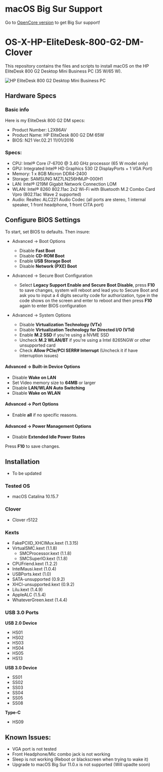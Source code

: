 # macOS Big Sur Support
Go to [OpenCore version](https://github.com/randyzhong/HP-EliteDesk-800-G2-DM-Hackintosh) to get Big Sur support!

# OS-X-HP-EliteDesk-800-G2-DM-Clover
This repository contains the files and scripts to install macOS on the HP EliteDesk 800 G2 Desktop Mini Business PC (35 W/65 W).

![HP EliteDesk 800 G2 Desktop Mini Business PC](https://ssl-product-images.www8-hp.com/digmedialib/prodimg/lowres/c04876268.png)

## Hardware Specs
### Basic info
Here is my EliteDesk 800 G2 DM specs:
- Product Number: L2X86AV
- Product Name: HP EliteDesk 800 G2 DM 65W
- BIOS: N21 Ver.02.21 11/01/2016

### Specs:
- CPU: Intel® Core i7-6700 @ 3.40 GHz processor (65 W model only)
- GPU: Integrated Intel® HD Graphics 530 (2 DisplayPorts + 1 VGA Port)
- Memory: 1 x 8GB Micron DDR4-2400
- Storage: SAMSUNG MZ7LN256HMJP-000H1 
- LAN: Intel® I219M Gigabit Network Connection LOM
- WLAN: Intel® 8260 802.11ac 2x2 Wi-Fi with Bluetooth M.2 Combo Card Vpro (802.11ac Wave 2 supported)
- Audio: Realtec ALC221 Audio Codec (all ports are stereo, 1 internal speaker, 1 front headphone, 1 front CITA port)

## Configure BIOS Settings
To start, set BIOS to defaults.
Then insure:
- Advanced -> Boot Options
  - Disable **Fast Boot**
  - Disable **CD-ROM Boot**
  - Enable **USB Storage Boot**
  - Disable **Network (PXE) Boot**
  
- Advanced -> Secure Boot Configuration
  - Select **Legacy Support Enable and Secure Boot Disable**, press **F10** to save changes, system will reboot and lead you to Secure Boot and ask you to input a 4 digits security code for authorization, type in the code shows on the screen and enter to reboot and then press **F10** again to enter BIOS configuration

- Advanced -> System Options
  - Disable **Virtualization Technology (VTx)**
  - Disable **Virtualization Technology for Directed I/O (VTd)**
  - Enable **M.2 SSD** if you're using a NVME SSD
  - Uncheck **M.2 WLAN/BT** if you're using a Intel 8265NGW or other unsupported card
  - Check **Allow PCIe/PCI SERR# Interrupt** (Uncheck it if have interruption issues)

#### Advanced -> Built-in Device Options
- Disable **Wake on LAN**
- Set Video memory size to **64MB** or larger
- Disable **LAN/WLAN Auto Switching**
- Disable **Wake on WLAN**

#### Advanced -> Port Options
- Enable **all** if no specific reasons.

#### Advanced -> Power Management Options
- Disable **Extended Idle Power States**

Press **F10** to save changes.

## Installation
- To be updated

### Tested OS
- macOS Catalina 10.15.7

### Clover
- Clover r5122

### Kexts
- FakePCIID_XHCIMux.kext (1.3.15) 
- VirtualSMC.kext (1.1.8)
  - SMCProcessor.kext (1.1.8)
  - SMCSuperIO.kext (1.1.8)
- CPUFriend.kext (1.2.2)
- IntelMausi.kext (1.0.4)
- USBPorts.kext (1.0)
- SATA-unsupported (0.9.2)
- XHCI-unsupported.kext (0.9.2)
- Lilu.kext (1.4.9)
- AppleALC (1.5.4)
- WhateverGreen.kext (1.4.4)

### USB 3.0 Ports
**USB 2.0 Device**
- HS01
- HS02
- HS03
- HS04
- HS05
- HS13

**USB 3.0 Device**
- SS01
- SS02
- SS03
- SS04
- SS05
- SS08

**Type-C**
- HS09

## Known Issues:
- VGA port is not tested
- Front Headphone/Mic combo jack is not working
- Sleep is not working (Reboot or blackscreen when trying to wake it)
- Upgrade to macOS Big Sur 11.0.x is not supported (Will upadte soon)
